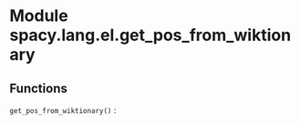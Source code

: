Module spacy.lang.el.get_pos_from_wiktionary
============================================

Functions
---------

    
`get_pos_from_wiktionary()`
: